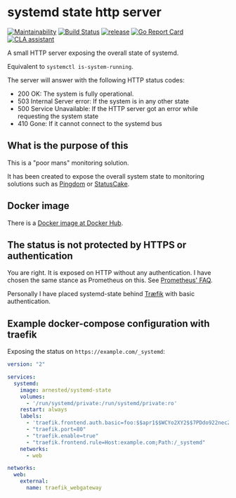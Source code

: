 # systemd state http server

[![Maintainability](https://api.codeclimate.com/v1/badges/2c74204a27869bfe8426/maintainability)](https://codeclimate.com/github/arnested/systemd-state/maintainability)
[![Build Status](https://travis-ci.org/arnested/systemd-state.svg?branch=master)](https://travis-ci.org/arnested/systemd-state)
[![release](https://github-release-version.herokuapp.com/github/arnested/systemd-state/release.svg)](https://github.com/arnested/systemd-state/releases/latest)
[![Go Report Card](https://goreportcard.com/badge/github.com/arnested/systemd-state)](https://goreportcard.com/report/github.com/arnested/systemd-state)
[![CLA assistant](https://cla-assistant.io/readme/badge/arnested/systemd-state)](https://cla-assistant.io/arnested/systemd-state)

A small HTTP server exposing the overall state of systemd.

Equivalent to `systemctl is-system-running`.

The server will answer with the following HTTP status codes:

* 200 OK: The system is fully operational.
* 503 Internal Server error: If the system is in any other state
* 500 Service Unavailable: If the HTTP server got an error while
  requesting the system state
* 410 Gone: If it cannot connect to the systemd bus

## What is the purpose of this

This is a "poor mans" monitoring solution.

It has been created to expose the overall system state to monitoring
solutions such as [Pingdom](https://www.pingdom.com/) or
[StatusCake](https://www.statuscake.com/).

## Docker image

There is a [Docker image at Docker
Hub](https://hub.docker.com/r/arnested/systemd-state/).

## The status is not protected by HTTPS or authentication

You are right. It is exposed on HTTP without any authentication. I
have chosen the same stance as Prometheus on this. See [Prometheus'
FAQ](https://prometheus.io/docs/introduction/faq/#why-don-t-the-prometheus-server-components-support-tls-or-authentication-can-i-add-those).

Personally I have placed systemd-state behind
[Træfik](https://traefik.io) with basic authentication.

## Example docker-compose configuration with traefik

Exposing the status on `https://example.com/_systemd`:

```yml
version: "2"

services:
  systemd:
    image: arnested/systemd-state
    volumes:
      - '/run/systemd/private:/run/systemd/private:ro'
    restart: always
    labels:
      - 'traefik.frontend.auth.basic=foo:$$apr1$$WCYo2XY2$$7PDdo922necZuGkMAeTI70'
      - "traefik.port=80"
      - "traefik.enable=true"
      - "traefik.frontend.rule=Host:example.com;Path:/_systemd"
    networks:
      - web

networks:
  web:
    external:
      name: traefik_webgateway
```
